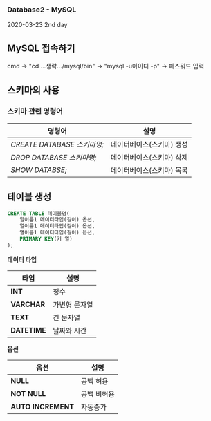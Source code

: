 ### Database2 - MySQL
2020-03-23
2nd day

## MySQL 접속하기
cmd -> "cd ...생략.../mysql/bin" -> "mysql -u아이디 -p" -> 패스워드 입력
## 스키마의 사용

### 스키마 관련 명령어

명령어|설명
---|---
*CREATE DATABASE 스키마명;*|데이터베이스(스키마) 생성
*DROP DATABASE 스키마명;*|데이터베이스(스키마) 삭제
*SHOW DATABSE;*|데이터베이스(스키마) 목록


## 테이블 생성
```SQL
CREATE TABLE 테이블명(
	열이름1 데이터타입(길이) 옵션,
    열이름1 데이터타입(길이) 옵션,
    열이름1 데이터타입(길이) 옵션,
    PRIMARY KEY(키 열)
);
```
**데이터 타입**

타입|설명
---|---
**INT**|정수
**VARCHAR**|가변형 문자열
**TEXT**|긴 문자열
**DATETIME**|날짜와 시간

**옵션**

옵션|설명
---|---
**NULL**|공백 허용
**NOT NULL**|공백 비허용
**AUTO INCREMENT**|자동증가